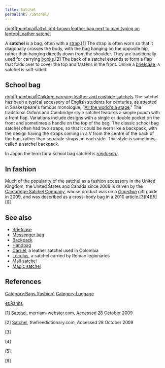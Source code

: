 ```yaml
---
title: Satchel
permalink: /Satchel/
---
```


[right\|thumbnail\|alt=Light-brown leather bag next to man typing on
laptop\|Leather satchel](/Image:Satchel_and_laptop.jpg "wikilink")

A **satchel** is a bag, often with a [strap](/strap "wikilink").[1] The
strap is often worn so that it diagonally crosses the body, with the bag
hanging on the opposite hip, rather than hanging directly down from the
shoulder. They are traditionally used for carrying
[books](/books "wikilink").[2] The back of a satchel extends to form a
flap that folds over to cover the top and fastens in the front. Unlike a
[briefcase](/briefcase "wikilink"), a satchel is soft-sided.

## School bag

[right\|thumbnail\|Children carrying leather and cowhide
satchels](/Image:schulranzen-aus-leder-und-felltornister.jpg "wikilink")
The satchel has been a typical accessory of English students for
centuries, as attested in Shakespeare's famous monologue, "[All the
world's a stage](/All_the_world's_a_stage "wikilink")." The traditional
Oxford and Cambridge style satchel features a simple pouch with a front
flap. Variations include designs with a single or double pocket on the
front and sometimes a handle on the top of the bag. The classic school
bag satchel often had two straps, so that it could be worn like a
backpack, with the design having the straps coming in a V from the
centre of the back of the bag, rather than separate straps on each side.
This style is sometimes called a satchel backpack.

In Japan the term for a school bag satchel is
*[randoseru](/randoseru "wikilink")*.

## In fashion

Much of the popularity of the satchel as a fashion accessory in the
United Kingdom, the United States and Canada since 2008 is driven by the
[Cambridge Satchel Company](/Cambridge_Satchel_Company "wikilink"),
whose product was on a *[Guardian](/The_Guardian "wikilink")* gift guide
in 2009, and was described as a cross-body bag in a 2010
article.[3][4][5][6]

## See also

-   [Briefcase](/Briefcase "wikilink")
-   [Messenger bag](/Messenger_bag "wikilink")
-   [Backpack](/Backpack "wikilink")
-   [Handbag](/Handbag "wikilink")
-   [Carriel](/Carriel "wikilink"), a leather satchel used in Colombia
-   [Loculus](/Loculus_(satchel) "wikilink"), a satchel carried by Roman
    legionaries
-   [Mail satchel](/Mail_satchel "wikilink")
-   [Magic satchel](/Magic_satchel "wikilink")

## References

[Category:Bags (fashion)](/Category:Bags_(fashion) "wikilink")
[Category:Luggage](/Category:Luggage "wikilink")

[et:Ranits](/et:Ranits "wikilink")

[1] [Satchel](http://www.merriam-webster.com/dictionary/satchel),
merriam-webster.com, Accessed 28 October 2009

[2] [Satchel](http://www.thefreedictionary.com/satchel),
thefreedictionary.com, Accessed 28 October 2009

[3]

[4]

[5]

[6]